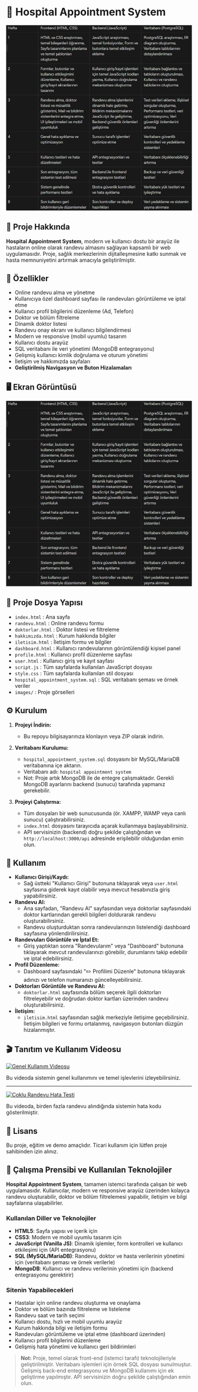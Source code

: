 # 🏥 **Hospital Appointment System**

![Tablo](images/Tablo.png)

## **🔎 Proje Hakkında**

**Hospital Appointment System**, modern ve kullanıcı dostu bir arayüz ile hastaların online olarak randevu almasını sağlayan kapsamlı bir web uygulamasıdır. Proje, sağlık merkezlerinin dijitalleşmesine katkı sunmak ve hasta memnuniyetini artırmak amacıyla geliştirilmiştir.

## **🚀 Özellikler**

- Online randevu alma ve yönetme
- Kullanıcıya özel dashboard sayfası ile randevuları görüntüleme ve iptal etme
- Kullanıcı profil bilgilerini düzenleme (Ad, Telefon)
- Doktor ve bölüm filtreleme
- Dinamik doktor listesi
- Randevu onay ekranı ve kullanıcı bilgilendirmesi
- Modern ve responsive (mobil uyumlu) tasarım
- Kullanıcı dostu arayüz
- SQL veritabanı ile veri yönetimi (MongoDB entegrasyonu)
- Gelişmiş kullanıcı kimlik doğrulama ve oturum yönetimi
- İletişim ve hakkımızda sayfaları
- **Geliştirilmiş Navigasyon ve Buton Hizalamaları**

## **🖥️ Ekran Görüntüsü**

![Tablo](images/Tablo.png)

## **📂 Proje Dosya Yapısı**

- `index.html` : Ana sayfa
- `randevu.html` : Online randevu formu
- `doktorlar.html` : Doktor listesi ve filtreleme
- `hakkımızda.html` : Kurum hakkında bilgiler
- `iletisim.html` : İletişim formu ve bilgiler
- `dashboard.html` : Kullanıcı randevularının görüntülendiği kişisel panel
- `profile.html` : Kullanıcı profil düzenleme sayfası
- `user.html` : Kullanıcı giriş ve kayıt sayfası
- `script.js` : Tüm sayfalarda kullanılan JavaScript dosyası
- `style.css` : Tüm sayfalarda kullanılan stil dosyası
- `hospital_appointment_system.sql` : SQL veritabanı şeması ve örnek veriler
- `images/` : Proje görselleri

## **⚙️ Kurulum**

1. **Projeyi İndirin:**
   - Bu repoyu bilgisayarınıza klonlayın veya ZIP olarak indirin.

2. **Veritabanı Kurulumu:**
   - `hospital_appointment_system.sql` dosyasını bir MySQL/MariaDB veritabanına içe aktarın.
   - Veritabanı adı: `hospital appointment system`
   - Not: Proje artık MongoDB ile de entegre çalışmaktadır. Gerekli MongoDB ayarlarını backend (sunucu) tarafında yapmanız gerekebilir.

3. **Projeyi Çalıştırma:**
   - Tüm dosyaları bir web sunucusunda (ör. XAMPP, WAMP veya canlı sunucu) çalıştırabilirsiniz.
   - `index.html` dosyasını tarayıcıda açarak kullanmaya başlayabilirsiniz.
   - API servisinizin (backend) doğru şekilde çalıştığından ve `http://localhost:3000/api` adresinde erişilebilir olduğundan emin olun.

## **📝 Kullanım**

- **Kullanıcı Girişi/Kaydı:**
  - Sağ üstteki "Kullanıcı Girişi" butonuna tıklayarak veya `user.html` sayfasına giderek kayıt olabilir veya mevcut hesabınızla giriş yapabilirsiniz.
- **Randevu Al:**
  - Ana sayfadan, "Randevu Al" sayfasından veya doktorlar sayfasındaki doktor kartlarından gerekli bilgileri doldurarak randevu oluşturabilirsiniz.
  - Randevu oluşturduktan sonra randevularınızın listelendiği dashboard sayfasına yönlendirilirsiniz.
- **Randevuları Görüntüle ve İptal Et:**
  - Giriş yaptıktan sonra "Randevularım" veya "Dashboard" butonuna tıklayarak mevcut randevularınızı görebilir, durumlarını takip edebilir ve iptal edebilirsiniz.
- **Profil Düzenleme:**
  - Dashboard sayfasındaki "✏️ Profilimi Düzenle" butonuna tıklayarak adınızı ve telefon numaranızı güncelleyebilirsiniz.
- **Doktorları Görüntüle ve Randevu Al:**
  - `doktorlar.html` sayfasında bölüm seçerek ilgili doktorları filtreleyebilir ve doğrudan doktor kartları üzerinden randevu oluşturabilirsiniz.
- **İletişim:**
  - `iletisim.html` sayfasından sağlık merkeziyle iletişime geçebilirsiniz. İletişim bilgileri ve formu ortalanmış, navigasyon butonları düzgün hizalanmıştır.

## **🎬 Tanıtım ve Kullanım Videosu**

[![Genel Kullanım Videosu](https://img.youtube.com/vi/onhseOTODNM/0.jpg)](https://youtu.be/onhseOTODNM)

Bu videoda sistemin genel kullanımını ve temel işlevlerini izleyebilirsiniz.

---

[![Çoklu Randevu Hata Testi](https://img.youtube.com/vi/_CDqyWwILNs/0.jpg)](https://youtu.be/_CDqyWwILNs)

Bu videoda, birden fazla randevu alındığında sistemin hata kodu gösterilmiştir.

## **📄 Lisans**

Bu proje, eğitim ve demo amaçlıdır. Ticari kullanım için lütfen proje sahibinden izin alınız.

## **🔧 Çalışma Prensibi ve Kullanılan Teknolojiler**

**Hospital Appointment System**, tamamen istemci tarafında çalışan bir web uygulamasıdır. Kullanıcılar, modern ve responsive arayüz üzerinden kolayca randevu oluşturabilir, doktor ve bölüm filtrelemesi yapabilir, iletişim ve bilgi sayfalarına ulaşabilirler.

### **Kullanılan Diller ve Teknolojiler**

- **HTML5**: Sayfa yapısı ve içerik için
- **CSS3**: Modern ve mobil uyumlu tasarım için
- **JavaScript (Vanilla JS)**: Dinamik işlemler, form kontrolleri ve kullanıcı etkileşimi için (API entegrasyonu)
- **SQL (MySQL/MariaDB)**: Randevu, doktor ve hasta verilerinin yönetimi için (veritabanı şeması ve örnek verilerle)
- **MongoDB**: Kullanıcı ve randevu verilerinin yönetimi için (backend entegrasyonu gerektirir)

### **Sitenin Yapabilecekleri**

- Hastalar için online randevu oluşturma ve onaylama
- Doktor ve bölüm bazında filtreleme ve listeleme
- Randevu saat ve tarih seçimi
- Kullanıcı dostu, hızlı ve mobil uyumlu arayüz
- Kurum hakkında bilgi ve iletişim formu
- Randevuları görüntüleme ve iptal etme (dashboard üzerinden)
- Kullanıcı profil bilgilerini düzenleme
- Gelişmiş hata yönetimi ve kullanıcı geri bildirimleri

> **Not:** Proje, temel olarak front-end (istemci tarafı) teknolojileriyle geliştirilmiştir. Veritabanı işlemleri için örnek SQL dosyası sunulmuştur. Gelişmiş back-end entegrasyonu ve MongoDB kullanımı için ek geliştirme yapılmıştır. API servisinizin doğru şekilde çalıştığından emin olun.